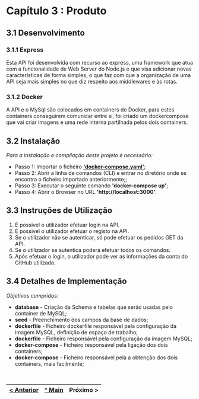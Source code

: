 # Capítulo 3 : Produto

## 3.1 Desenvolvimento

### 3.1.1 Express

Esta API foi desenvolvida com recurso ao express, uma framework que atua com a funcionalidade de Web Server do Node.js e que visa adicionar novas características de forma simples, o que faz com que a organização de uma API seja mais simples no que diz respeito aos middlewares e às rotas.


### 3.1.2 Docker

A API e o MySql são colocados em containers do Docker, para estes containers conseguirem comunicar entre si, foi criado um dockercompose que vai criar imagens e uma rede interna partilhada pelos dois containers.


## 3.2 Instalação

_Para a instalação e compilação deste projeto é necessário:_

* Passo 1: Importar o ficheiro **['docker-compose.yaml'](../../../docker-compose.yml)**;
* Passo 2: Abrir a linha de comandos (CLI) e entrar no diretório onde se encontra o ficheiro importado anteriormente;; 
* Passo 3: Executar o seguinte comando **'docker-compose up'**;
* Passo 4: Abrir o Browser no URL **'http://localhost:3000'**.


## 3.3 Instruções de Utilização

1. É possivel o utilizador efetuar login na API.
2. É possivel o utilizador efetuar o registo na API.
3. Se o utilizador não se autenticar, só pode efetuar os pedidos GET da API.
4. Se o utilizador se autentica poderá efetuar todos os comandos.
5. Após efetuar o login, o utilizador pode ver as informações da conta do GitHub utilizada.

## 3.4 Detalhes de Implementação

_Objetivos cumpridos:_
* **database** - Criação da Schema e tabelas que serão usadas pelo container de MySQL;
* **seed** - Preenchimento dos campos da base de dados;
* **dockerfile** - Ficheiro dockerfile responsável pela configuração da imagem MySQL, definição de espaço de trabalho;
* **dockerfile** - Ficheiro responsável pela configuração da imagem MySQL;
* **docker-compose** - Ficheiro responsável pela ligação dos dois containers;
* **docker-compose** - Ficheiro responsável pela a obtenção dos dois containers, mais facilmente;

<br>

[< Anterior](c2.md) | [^ Main](../) | Próximo >
:--- | :---: | ---: 
